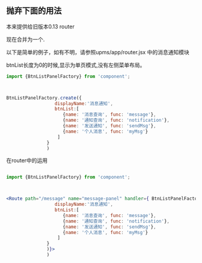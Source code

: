 

## 抛弃下面的用法

本来提供给旧版本0.13 router

现在合并为一个.



以下是简单的例子，如有不明，请参照upms/app/router.jsx 中的消息通知模块


btnList长度为0的时候,显示为单页模式,没有左侧菜单布局。

````jsx
import {BtnListPanelFactory} from 'component';



BtnListPanelFactory.create({
                  displayName:'消息通知',
                  btnList:[
                     {name: '消息查询', func: 'message'},
                     {name: '通知查询', func: 'notification'},
                     {name: '发送通知', func: 'sendMsg'},
                     {name: '个人消息', func: 'myMsg'}
                   ]
               }
               )

````
在router中的运用

````jsx

import {BtnListPanelFactory} from 'component';



<Route path="/message" name="message-panel" handler={ BtnListPanelFactory.create({
                  displayName:'消息通知',
                  btnList:[
                     {name: '消息查询', func: 'message'},
                     {name: '通知查询', func: 'notification'},
                     {name: '发送通知', func: 'sendMsg'},
                     {name: '个人消息', func: 'myMsg'}
                   ]
               }
               )}>
               )


````
